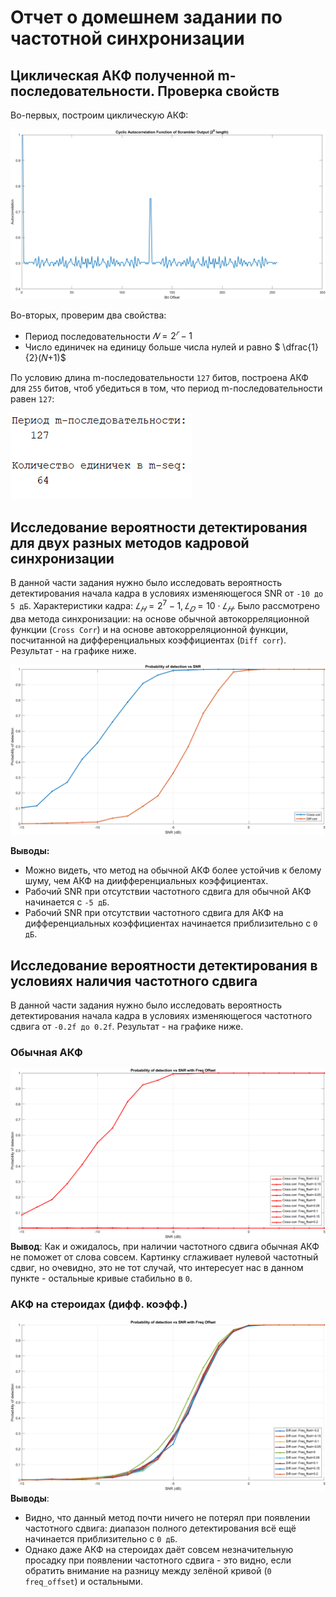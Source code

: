 # Отчет о домешнем задании по частотной синхронизации
## Циклическая АКФ полученной m-последовательности. Проверка свойств
Во-первых, построим циклическую АКФ:

![Alt-text](<plots/m-seq_prop1.png>)

Во-вторых, проверим два свойства: 
* Период последовательности $𝑁 = 2^𝑟−1$
* Число единичек на единицу больше числа нулей и равно $ \dfrac{1}{2}(𝑁+1)$

По условию длина m-последовательности `127` битов, построена АКФ для `255` битов, чтоб убедиться в том, что период m-последовательности равен `127`: 

![Alt-text](<plots/m-seq_prop2.png>)

## Исследование вероятности детектирования для двух разных методов кадровой синхронизации
В данной части задания нужно было исследовать вероятность детектирования начала кадра в условиях изменяющегося SNR от `-10 до 5 дБ`. Характеристики кадра: $𝐿_𝐻=2^7−1, 𝐿_𝐷=10⋅𝐿_𝐻$. Было  рассмотрено два метода синхронизации: на основе обычной автокорреляционной функции (`Cross Corr`) и на основе автокорреляционной функции, посчитанной на дифференциальных коэффициентах (`Diff corr`). Результат - на графике ниже.

![Alt-text](<plots/diff_coeffs.png>)

**Выводы:**
* Можно видеть, что метод на обычной АКФ более устойчив к белому шуму, чем АКФ на диифференциальных коэффициентах.
* Рабочий SNR при отсутствии частотного сдвига для обычной АКФ начинается с `-5 дБ`.
* Рабочий SNR при отсутствии частотного сдвига для АКФ на дифференциальных коэффициентах начинается приблизительно с `0 дБ`.

## Исследование вероятности детектирования в условиях наличия частотного сдвига
В данной части задания нужно было исследовать вероятность детектирования начала кадра в условиях изменяющегося частотного сдвига от `-0.2f до 0.2f`. Результат - на графике ниже.
### Обычная АКФ
![Alt-text](<plots/cross_corr with freq_offset.png>)
**Вывод**: Как и ожидалось, при наличии частотного сдвига обычная АКФ не поможет от слова совсем. Картинку сглаживает нулевой частотный сдвиг, но очевидно, это не тот случай, что интересует нас в данном пункте - остальные кривые стабильно в `0`.

### АКФ на стероидах (дифф. коэфф.)
![Alt-text](<plots/diff_coeffs with freq_offset.png>)
**Выводы**: 
* Видно, что данный метод почти ничего не потерял при появлении частотного сдвига: диапазон полного детектирования всё ещё начинается приблизительно с `0 дБ`.
* Однако даже АКФ на стероидах даёт совсем незначительную просадку при появлении частотного сдвига - это видно, если обратить внимание на разницу между зелёной кривой (`0 freq_offset`) и остальными.